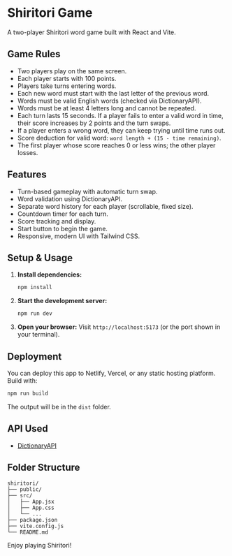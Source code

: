 
# Shiritori Game

A two-player Shiritori word game built with React and Vite.

## Game Rules
- Two players play on the same screen.
- Each player starts with 100 points.
- Players take turns entering words.
- Each new word must start with the last letter of the previous word.
- Words must be valid English words (checked via DictionaryAPI).
- Words must be at least 4 letters long and cannot be repeated.
- Each turn lasts 15 seconds. If a player fails to enter a valid word in time, their score increases by 2 points and the turn swaps.
- If a player enters a wrong word, they can keep trying until time runs out.
- Score deduction for valid word: `word length + (15 - time remaining)`.
- The first player whose score reaches 0 or less wins; the other player losses.

## Features
- Turn-based gameplay with automatic turn swap.
- Word validation using DictionaryAPI.
- Separate word history for each player (scrollable, fixed size).
- Countdown timer for each turn.
- Score tracking and display.
- Start button to begin the game.
- Responsive, modern UI with Tailwind CSS.

## Setup & Usage
1. **Install dependencies:**
	```bash
	npm install
	```
2. **Start the development server:**
	```bash
	npm run dev
	```
3. **Open your browser:**
	Visit `http://localhost:5173` (or the port shown in your terminal).

## Deployment
You can deploy this app to Netlify, Vercel, or any static hosting platform. Build with:
```bash
npm run build
```
The output will be in the `dist` folder.

## API Used
- [DictionaryAPI](https://dictionaryapi.dev/)

## Folder Structure
```
shiritori/
├── public/
├── src/
│   ├── App.jsx
│   ├── App.css
│   └── ...
├── package.json
├── vite.config.js
└── README.md
```


Enjoy playing Shiritori!
